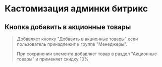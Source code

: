 # Кастомизация админки битрикс
## Кнопка добавить в акционные товары

> Добавляет кнопку "Добавить в акционные товары" если пользователь принадлежит к группе "Менеджеры". 
> 
> При сохранении элемента добавляет товар в раздел "Акционные товары" и применяет скидку 10%

